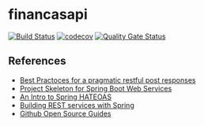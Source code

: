 # financasapi

[![Build Status](https://travis-ci.org/emegson/financasapi.svg?branch=master)](https://travis-ci.org/emegson/financasapi)
[![codecov](https://codecov.io/gh/emegson/financasapi/branch/master/graph/badge.svg)](https://codecov.io/gh/emegson/financasapi)
[![Quality Gate Status](https://sonarcloud.io/api/project_badges/measure?project=emegson_financasapi&metric=alert_status)](https://sonarcloud.io/dashboard?id=emegson_financasapi)

## References

* [Best Practoces for a pragmatic restful post responses](https://www.vinaysahni.com/best-practices-for-a-pragmatic-restful-api#useful-post-responses)
* [Project Skeleton for Spring Boot Web Services](https://github.com/leanstacks/skeleton-ws-spring-boot)
* [An Intro to Spring HATEOAS](https://www.baeldung.com/spring-hateoas-tutorial)
* [Building REST services with Spring](https://spring.io/guides/tutorials/rest/)
* [Github Open Source Guides](https://opensource.guide/)
